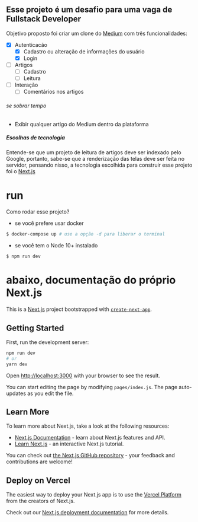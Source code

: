 ## Esse projeto é um desafio para uma vaga de Fullstack Developer

Objetivo proposto foi criar um clone do [Medium](https://medium.com) com três funcionalidades:
- [x] Autenticacão
  - [x] Cadastro ou alteração de informações do usuário
  - [x] Login
- [ ] Artigos
  - [ ] Cadastro
  - [ ] Leitura
- [ ] Interação
  - [ ] Comentários nos artigos

###### se sobrar tempo

- Exibir qualquer artigo do Medium dentro da plataforma

##### Escolhas de tecnologia

Entende-se que um projeto de leitura de artigos deve ser indexado pelo Google, portanto, sabe-se que a renderização das telas deve ser feita no servidor, pensando nisso, a tecnologia escolhida para construir esse projeto foi o [Next.js](https://nextjs.com)

# run

Como rodar esse projeto?

- se você prefere usar docker
```bash
$ docker-compose up # use a opção -d para liberar o terminal
```

- se você tem o Node 10+ instalado
```bash
$ npm run dev
```


# abaixo, documentação do próprio Next.js

This is a [Next.js](https://nextjs.org/) project bootstrapped with [`create-next-app`](https://github.com/vercel/next.js/tree/canary/packages/create-next-app).

## Getting Started

First, run the development server:

```bash
npm run dev
# or
yarn dev
```

Open [http://localhost:3000](http://localhost:3000) with your browser to see the result.

You can start editing the page by modifying `pages/index.js`. The page auto-updates as you edit the file.

## Learn More

To learn more about Next.js, take a look at the following resources:

- [Next.js Documentation](https://nextjs.org/docs) - learn about Next.js features and API.
- [Learn Next.js](https://nextjs.org/learn) - an interactive Next.js tutorial.

You can check out [the Next.js GitHub repository](https://github.com/vercel/next.js/) - your feedback and contributions are welcome!

## Deploy on Vercel

The easiest way to deploy your Next.js app is to use the [Vercel Platform](https://vercel.com/import?utm_medium=default-template&filter=next.js&utm_source=create-next-app&utm_campaign=create-next-app-readme) from the creators of Next.js.

Check out our [Next.js deployment documentation](https://nextjs.org/docs/deployment) for more details.
